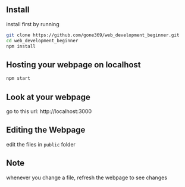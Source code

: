 ## Install 
install first by running 
```bash
git clone https://github.com/gone369/web_development_beginner.git
cd web_development_beginner
npm install
```

## Hosting your webpage on localhost
```bash
npm start
```
## Look at your webpage
go to this url: http://localhost:3000

## Editing the Webpage
edit the files in `public` folder

## Note
whenever you change a file, refresh the webpage to see changes



